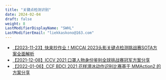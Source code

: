 ```yaml
---
title: "关键点检测识别"
date: 2024-02-04
draft: false
weight: 8
LastModifierDisplayName: "SWHL"
LastModifierEmail: "liekkaskono@163.com"
---
```

 
- [【2023-11-23】快来抄作业！MICCAI 2023头影关键点检测挑战赛SOTA方案全面解析](https://mp.weixin.qq.com/s/EDdwr8g2O0xkab6XQrJdrQ)
- [【2021-12-08】ICCV 2021 口罩人物身份鉴别全球挑战赛冠军方案分享](https://mp.weixin.qq.com/s/cmP-jJLbCTw-sIUQnZxmKw)
- [【2022-01-06】CCF BDCI 2021 花样滑冰动作识别比赛基于 MMAction2 的方案分享](https://zhuanlan.zhihu.com/p/439870162)
